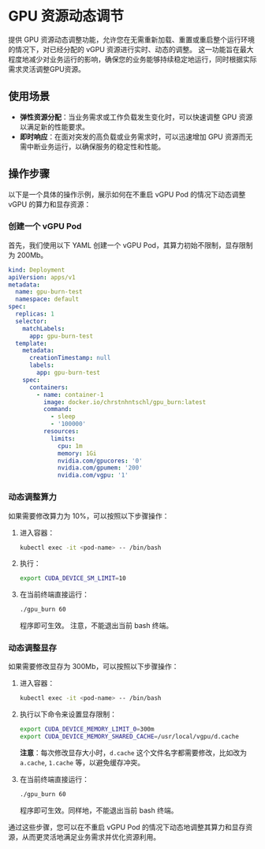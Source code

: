 # GPU 资源动态调节

提供 GPU 资源动态调整功能，允许您在无需重新加载、重置或重启整个运行环境的情况下，对已经分配的 vGPU 资源进行实时、动态的调整。
这一功能旨在最大程度地减少对业务运行的影响，确保您的业务能够持续稳定地运行，同时根据实际需求灵活调整GPU资源。

## 使用场景

- **弹性资源分配**：当业务需求或工作负载发生变化时，可以快速调整 GPU 资源以满足新的性能要求。
- **即时响应**：在面对突发的高负载或业务需求时，可以迅速增加 GPU 资源而无需中断业务运行，以确保服务的稳定性和性能。

## 操作步骤

以下是一个具体的操作示例，展示如何在不重启 vGPU Pod 的情况下动态调整 vGPU 的算力和显存资源：

### 创建一个 vGPU Pod

首先，我们使用以下 YAML 创建一个 vGPU Pod，其算力初始不限制，显存限制为 200Mb。

```yaml
kind: Deployment
apiVersion: apps/v1
metadata:
  name: gpu-burn-test
  namespace: default
spec:
  replicas: 1
  selector:
    matchLabels:
      app: gpu-burn-test
  template:
    metadata:
      creationTimestamp: null
      labels:
        app: gpu-burn-test
    spec:
      containers:
        - name: container-1
          image: docker.io/chrstnhntschl/gpu_burn:latest
          command:
            - sleep
            - '100000'
          resources:
            limits:
              cpu: 1m
              memory: 1Gi
              nvidia.com/gpucores: '0'
              nvidia.com/gpumem: '200'
              nvidia.com/vgpu: '1'
```
### 动态调整算力
如果需要修改算力为 10%，可以按照以下步骤操作：
1. 进入容器：
    ```bash
    kubectl exec -it <pod-name> -- /bin/bash
    ```

1. 执行：

    ```bash
    export CUDA_DEVICE_SM_LIMIT=10
    ```

1. 在当前终端直接运行：

    ```bash
    ./gpu_burn 60
    ```

    程序即可生效。 注意，不能退出当前 bash 终端。

### 动态调整显存

如果需要修改显存为 300Mb，可以按照以下步骤操作：

1. 进入容器：

    ```bash
    kubectl exec -it <pod-name> -- /bin/bash
    ```

1. 执行以下命令来设置显存限制：

    ```bash
    export CUDA_DEVICE_MEMORY_LIMIT_0=300m
    export CUDA_DEVICE_MEMORY_SHARED_CACHE=/usr/local/vgpu/d.cache
    ```

    **注意**：每次修改显存大小时，`d.cache` 这个文件名字都需要修改，比如改为 `a.cache`, `1.cache` 等，以避免缓存冲突。

1. 在当前终端直接运行：

    ```bash
    ./gpu_burn 60
    ```

    程序即可生效。同样地，不能退出当前 bash 终端。

通过这些步骤，您可以在不重启 vGPU Pod 的情况下动态地调整其算力和显存资源，从而更灵活地满足业务需求并优化资源利用。
